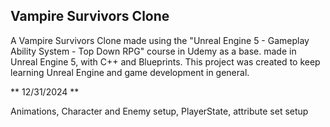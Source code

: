 ## Vampire Survivors Clone

A Vampire Survivors Clone made using the "Unreal Engine 5 - Gameplay Ability System - Top Down RPG" course in Udemy as a base. made in Unreal Engine 5, with C++ and Blueprints. 
This project was created to keep learning Unreal Engine and game development in general. 

** 12/31/2024 **

  Animations, Character and Enemy setup, PlayerState, attribute set setup


